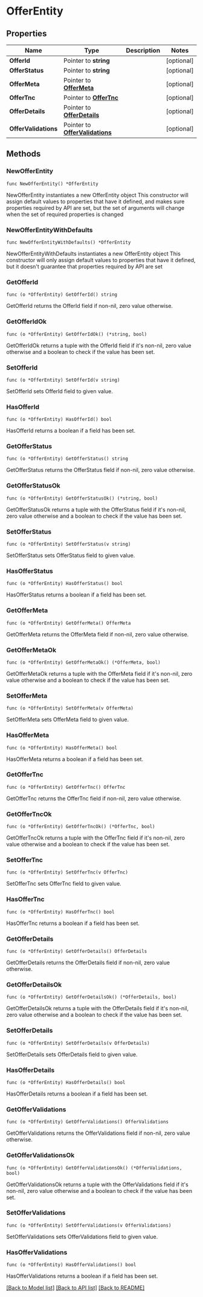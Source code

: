# OfferEntity

## Properties

Name | Type | Description | Notes
------------ | ------------- | ------------- | -------------
**OfferId** | Pointer to **string** |  | [optional] 
**OfferStatus** | Pointer to **string** |  | [optional] 
**OfferMeta** | Pointer to [**OfferMeta**](OfferMeta.md) |  | [optional] 
**OfferTnc** | Pointer to [**OfferTnc**](OfferTnc.md) |  | [optional] 
**OfferDetails** | Pointer to [**OfferDetails**](OfferDetails.md) |  | [optional] 
**OfferValidations** | Pointer to [**OfferValidations**](OfferValidations.md) |  | [optional] 

## Methods

### NewOfferEntity

`func NewOfferEntity() *OfferEntity`

NewOfferEntity instantiates a new OfferEntity object
This constructor will assign default values to properties that have it defined,
and makes sure properties required by API are set, but the set of arguments
will change when the set of required properties is changed

### NewOfferEntityWithDefaults

`func NewOfferEntityWithDefaults() *OfferEntity`

NewOfferEntityWithDefaults instantiates a new OfferEntity object
This constructor will only assign default values to properties that have it defined,
but it doesn't guarantee that properties required by API are set

### GetOfferId

`func (o *OfferEntity) GetOfferId() string`

GetOfferId returns the OfferId field if non-nil, zero value otherwise.

### GetOfferIdOk

`func (o *OfferEntity) GetOfferIdOk() (*string, bool)`

GetOfferIdOk returns a tuple with the OfferId field if it's non-nil, zero value otherwise
and a boolean to check if the value has been set.

### SetOfferId

`func (o *OfferEntity) SetOfferId(v string)`

SetOfferId sets OfferId field to given value.

### HasOfferId

`func (o *OfferEntity) HasOfferId() bool`

HasOfferId returns a boolean if a field has been set.

### GetOfferStatus

`func (o *OfferEntity) GetOfferStatus() string`

GetOfferStatus returns the OfferStatus field if non-nil, zero value otherwise.

### GetOfferStatusOk

`func (o *OfferEntity) GetOfferStatusOk() (*string, bool)`

GetOfferStatusOk returns a tuple with the OfferStatus field if it's non-nil, zero value otherwise
and a boolean to check if the value has been set.

### SetOfferStatus

`func (o *OfferEntity) SetOfferStatus(v string)`

SetOfferStatus sets OfferStatus field to given value.

### HasOfferStatus

`func (o *OfferEntity) HasOfferStatus() bool`

HasOfferStatus returns a boolean if a field has been set.

### GetOfferMeta

`func (o *OfferEntity) GetOfferMeta() OfferMeta`

GetOfferMeta returns the OfferMeta field if non-nil, zero value otherwise.

### GetOfferMetaOk

`func (o *OfferEntity) GetOfferMetaOk() (*OfferMeta, bool)`

GetOfferMetaOk returns a tuple with the OfferMeta field if it's non-nil, zero value otherwise
and a boolean to check if the value has been set.

### SetOfferMeta

`func (o *OfferEntity) SetOfferMeta(v OfferMeta)`

SetOfferMeta sets OfferMeta field to given value.

### HasOfferMeta

`func (o *OfferEntity) HasOfferMeta() bool`

HasOfferMeta returns a boolean if a field has been set.

### GetOfferTnc

`func (o *OfferEntity) GetOfferTnc() OfferTnc`

GetOfferTnc returns the OfferTnc field if non-nil, zero value otherwise.

### GetOfferTncOk

`func (o *OfferEntity) GetOfferTncOk() (*OfferTnc, bool)`

GetOfferTncOk returns a tuple with the OfferTnc field if it's non-nil, zero value otherwise
and a boolean to check if the value has been set.

### SetOfferTnc

`func (o *OfferEntity) SetOfferTnc(v OfferTnc)`

SetOfferTnc sets OfferTnc field to given value.

### HasOfferTnc

`func (o *OfferEntity) HasOfferTnc() bool`

HasOfferTnc returns a boolean if a field has been set.

### GetOfferDetails

`func (o *OfferEntity) GetOfferDetails() OfferDetails`

GetOfferDetails returns the OfferDetails field if non-nil, zero value otherwise.

### GetOfferDetailsOk

`func (o *OfferEntity) GetOfferDetailsOk() (*OfferDetails, bool)`

GetOfferDetailsOk returns a tuple with the OfferDetails field if it's non-nil, zero value otherwise
and a boolean to check if the value has been set.

### SetOfferDetails

`func (o *OfferEntity) SetOfferDetails(v OfferDetails)`

SetOfferDetails sets OfferDetails field to given value.

### HasOfferDetails

`func (o *OfferEntity) HasOfferDetails() bool`

HasOfferDetails returns a boolean if a field has been set.

### GetOfferValidations

`func (o *OfferEntity) GetOfferValidations() OfferValidations`

GetOfferValidations returns the OfferValidations field if non-nil, zero value otherwise.

### GetOfferValidationsOk

`func (o *OfferEntity) GetOfferValidationsOk() (*OfferValidations, bool)`

GetOfferValidationsOk returns a tuple with the OfferValidations field if it's non-nil, zero value otherwise
and a boolean to check if the value has been set.

### SetOfferValidations

`func (o *OfferEntity) SetOfferValidations(v OfferValidations)`

SetOfferValidations sets OfferValidations field to given value.

### HasOfferValidations

`func (o *OfferEntity) HasOfferValidations() bool`

HasOfferValidations returns a boolean if a field has been set.


[[Back to Model list]](../README.md#documentation-for-models) [[Back to API list]](../README.md#documentation-for-api-endpoints) [[Back to README]](../README.md)


